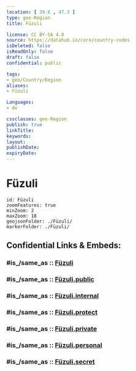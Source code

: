 ```yaml
---
location: [ 39.6 , 47.3 ] 
type: geo-Region
title: Füzuli

license: CC BY-SA 4.0
source: https://datahub.io/core/country-codes
isDeleted: false
isReadOnly: false
draft: false
confidential: public

tags:
- geo/Country/Region
aliases:
- Füzuli

Languages:
- de

cssclasses: geo-Region
publish: true
linkTitle: 
keywords: 
layout: 
publishDate: 
expiryDate: 
---
```


# Füzuli

```leaflet
id: Füzuli
zoomFeatures: true 
minZoom: 2 
maxZoom: 18
geojsonFolder: ./Füzuli/
markerFolder: ./Füzuli/
```


## Confidential Links & Embeds: 

### #is_/same_as :: [Füzuli](/_Standards/Earth/Continent/Asia/Asia~North~West/Azerbaijan/Regions~Azerbaijan/Yukhari-Karabakh/counties~Yukhari-Karabakh/Füzuli.md) 

### #is_/same_as :: [Füzuli.public](/_public/Earth/Continent/Asia/Asia~North~West/Azerbaijan/Regions~Azerbaijan/Yukhari-Karabakh/counties~Yukhari-Karabakh/Füzuli.public.md) 

### #is_/same_as :: [Füzuli.internal](/_internal/Earth/Continent/Asia/Asia~North~West/Azerbaijan/Regions~Azerbaijan/Yukhari-Karabakh/counties~Yukhari-Karabakh/Füzuli.internal.md) 

### #is_/same_as :: [Füzuli.protect](/_protect/Earth/Continent/Asia/Asia~North~West/Azerbaijan/Regions~Azerbaijan/Yukhari-Karabakh/counties~Yukhari-Karabakh/Füzuli.protect.md) 

### #is_/same_as :: [Füzuli.private](/_private/Earth/Continent/Asia/Asia~North~West/Azerbaijan/Regions~Azerbaijan/Yukhari-Karabakh/counties~Yukhari-Karabakh/Füzuli.private.md) 

### #is_/same_as :: [Füzuli.personal](/_personal/Earth/Continent/Asia/Asia~North~West/Azerbaijan/Regions~Azerbaijan/Yukhari-Karabakh/counties~Yukhari-Karabakh/Füzuli.personal.md) 

### #is_/same_as :: [Füzuli.secret](/_secret/Earth/Continent/Asia/Asia~North~West/Azerbaijan/Regions~Azerbaijan/Yukhari-Karabakh/counties~Yukhari-Karabakh/Füzuli.secret.md)


